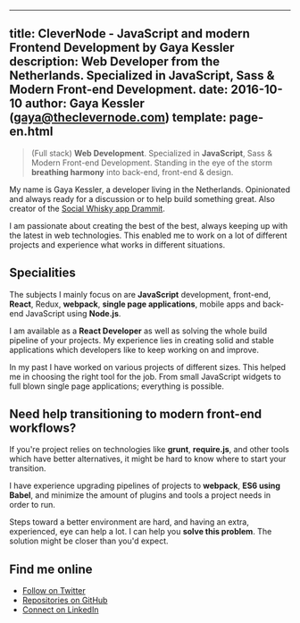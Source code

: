 ---
title: CleverNode - JavaScript and modern Frontend Development by Gaya Kessler
description: Web Developer from the Netherlands. Specialized in JavaScript, Sass & Modern Front-end Development.
date: 2016-10-10
author: Gaya Kessler (gaya@theclevernode.com)
template: page-en.html
----

>(Full stack) **Web Development**. Specialized in **JavaScript**, Sass & Modern Front-end
Development. Standing in the eye of the storm **breathing harmony** into back-end, front-end &
design.

My name is Gaya Kessler, a developer living in the Netherlands. Opinionated and always ready for a
discussion or to help build something great. Also creator of the
[Social Whisky app Drammit](https://dramm.it).

I am passionate about creating the best of the best, always keeping up with the latest in web
technologies. This enabled me to work on a lot of different projects and experience what works in
different situations.

Specialities
------------

The subjects I mainly focus on are **JavaScript** development, front-end, **React**, Redux,
**webpack**, **single page applications**, mobile apps and back-end JavaScript using **Node.js**.

I am available as a **React Developer** as well as solving the whole build pipeline of your projects.
My experience lies in creating solid and stable applications which developers like to keep working
on and improve.

In my past I have worked on various projects of different sizes. This helped me in choosing the
right tool for the job. From small JavaScript widgets to full blown single page applications;
everything is possible.

Need help transitioning to modern front-end workflows?
------------------------------------------------------

If you're project relies on technologies like **grunt**, **require.js**, and other tools which have
better alternatives, it might be hard to know where to start your transition.

I have experience upgrading pipelines of projects to **webpack**, **ES6 using Babel**, and minimize
the amount of plugins and tools a project needs in order to run.

Steps toward a better environment are hard, and having an extra, experienced, eye can help a lot. I
can help you **solve this problem**. The solution might be closer than you'd expect.

Find me online
--------------

- [Follow on Twitter](https://twitter.com/GayaNinja)
- [Repositories on GitHub](https://github.com/Gaya)
- [Connect on LinkedIn](http://linkedin.com/in/gayakessler)
